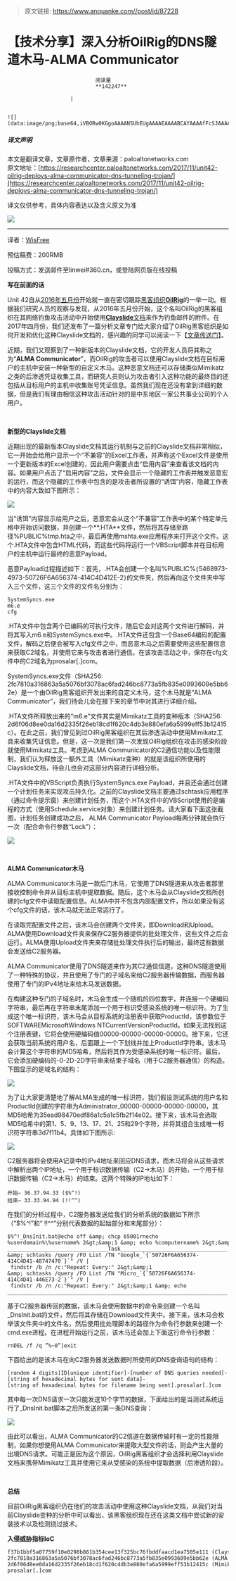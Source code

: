 > 原文链接: https://www.anquanke.com//post/id/87228 


# 【技术分享】深入分析OilRig的DNS隧道木马-ALMA Communicator


                                阅读量   
                                **142247**
                            
                        |
                        
                                                                                                                                    ![](data:image/png;base64,iVBORw0KGgoAAAANSUhEUgAAAAEAAAABCAYAAAAfFcSJAAAAAXNSR0IArs4c6QAAAARnQU1BAACxjwv8YQUAAAAJcEhZcwAADsQAAA7EAZUrDhsAAAANSURBVBhXYzh8+PB/AAffA0nNPuCLAAAAAElFTkSuQmCC)
                                                                                            



##### 译文声明

本文是翻译文章，文章原作者，文章来源：paloaltonetworks.com
                                <br>原文地址：[https://researchcenter.paloaltonetworks.com/2017/11/unit42-oilrig-deploys-alma-communicator-dns-tunneling-trojan/](https://researchcenter.paloaltonetworks.com/2017/11/unit42-oilrig-deploys-alma-communicator-dns-tunneling-trojan/)

译文仅供参考，具体内容表达以及含义原文为准

[![](https://p1.ssl.qhimg.com/t01601012eef6d865e4.jpg)](https://p1.ssl.qhimg.com/t01601012eef6d865e4.jpg)

****

译者：[WisFree](http://bobao.360.cn/member/contribute?uid=2606963099)

预估稿费：200RMB

投稿方式：发送邮件至linwei#360.cn，或登陆网页版在线投稿



**写在前面的话**

Unit 42自从[2016年五月份](https://researchcenter.paloaltonetworks.com/2016/05/the-oilrig-campaign-attacks-on-saudi-arabian-organizations-deliver-helminth-backdoor/)开始就一直在密切跟踪[黑客组织**OilRig**](https://researchcenter.paloaltonetworks.com/tag/oilrig/)的一举一动。根据我们研究人员的观察与发现，从2016年五月份开始，这个名叫OilRig的黑客组织在其网络钓鱼攻击活动中开始使用[**Clayslide**文档](https://researchcenter.paloaltonetworks.com/tag/clayside/)来作为钓鱼邮件的附件。在2017年四月份，我们还发布了一篇分析文章专门给大家介绍了OilRig黑客组织是如何开发和优化这种Clayslide文档的，感兴趣的同学可以阅读一下【[文章传送门](https://researchcenter.paloaltonetworks.com/2017/04/unit42-oilrig-actors-provide-glimpse-development-testing-efforts/)】。

近期，我们又观察到了一种新版本的Clayslide文档，它的开发人员将其称之为“**ALMA Communicator**”，而OilRig的攻击者可以使用Clayslide文档在目标用户的主机中安装一种新型的自定义木马。这种恶意文档还可以存储类似Mimikatz之类的后渗透凭证收集工具，而研究人员则认为攻击者引入这种功能的最终目的还包括从目标用户的主机中收集账号凭证信息。虽然我们现在还没有拿到详细的数据，但是我们有理由相信这种攻击活动针对的是中东地区一家公共事业公司的个人用户。

 

**新型的Clayslide文档**

近期出现的最新版本Clayslide文档其运行机制与之前的Clayslide文档非常相似，它一开始会给用户显示一个“不兼容”的Excel工作表，并声称这个Excel文件是使用一个更新版本的Excel创建的，因此用户需要点击“启用内容”来查看该文档的内容。如果用户点击了“启用内容”之后，文件会显示一个隐藏的工作表并触发恶意宏的运行，而这个隐藏的工作表中包含的是攻击者所设置的“诱饵”内容，隐藏工作表中的内容大致如下图所示：

[![](https://p2.ssl.qhimg.com/t01cdc11138d4b9bff4.png)](https://p2.ssl.qhimg.com/t01cdc11138d4b9bff4.png)

当“诱饵”内容显示给用户之后，恶意宏会从这个“不兼容”工作表中的某个特定单元格中开始访问数据，并创建一个**.HTA**文件，然后将其存储至路径%PUBLIC%tmp.hta之中，最后再使用mshta.exe应用程序来打开这个文件。这个.HTA文件中包含HTML代码，而这些代码将运行一个VBScript脚本并在目标用户的主机中运行最终的恶意Payload。

恶意Payload过程描述如下：首先，.HTA会创建一个名叫%PUBLIC%`{`5468973-4973-50726F6A656374-414C4D412E-2`}`的文件夹，然后再向这个文件夹中写入三个文件，这三个文件的文件名分别为：



```
SystemSyncs.exe
m6.e
cfg
```

.HTA文件中包含两个已编码的可执行文件，随后它会对这两个文件进行解码，并将其写入m6.e和SystemSyncs.exe中。.HTA文件还包含一个Base64编码的配置文件，解码之后便会被写入cfg文件之中，而恶意木马之后需要使用这些配置信息来获取C2域名，并使用它来与攻击者进行通信。在该攻击活动之中，保存在cfg文件中的C2域名为prosalar[.]com。<br>

SystemSyncs.exe文件（SHA256: 2fc7810a316863a5a5076bf3078ac6fad246bc8773a5fb835e0993609e5bb62e）是一个由OilRig黑客组织开发出来的自定义木马，这个木马就是“ALMA Communicator”，我们待会儿会在接下来的章节中对其进行详细介绍。

.HTA文件所释放出来的“m6.e”文件其实是Mimikatz工具的变种版本（SHA256: 2d6f06d8ee0da16d2335f26eb18cd1f620c4db3e880efa6a5999eff53b12415c）。在此之前，我们曾见到过OilRig黑客组织在其后渗透活动中使用Mimikatz工具来收集凭证信息。但是，这一次是我们第一次发现OilRig组织在攻击的感染阶段就使用Mimikatz工具。考虑到ALMA Communicator的C2通信功能以及性能限制，我们认为释放这一额外工具（Mimikatz变种）的就是该组织所使用的Clayslide文档，待会儿也会对这部分内容进行详细分析。

.HTA文件中的VBScript负责执行SystemSyncs.exe Payload，并且还会通过创建一个计划任务来实现攻击持久化。之前的Clayslide文档主要通过schtask应用程序（通过命令提示窗）来创建计划任务，而这个.HTA文件中的VBScript使用的是编程的方式（使用Schedule.service对象）来创建计划任务。请大家看下面这张截图，计划任务创建成功之后， ALMA Communicator Payload每两分钟就会执行一次（配合命令行参数“Lock”）：

[![](https://p3.ssl.qhimg.com/t015db27927d7f413dd.png)](https://p3.ssl.qhimg.com/t015db27927d7f413dd.png)

 

**ALMA Communicator木马**

ALMA Communicator木马是一款后门木马，它使用了DNS隧道来从攻击者那里接收控制命令并从目标主机中提取数据。随后，这个木马会从Clayslide文档所创建的cfg文件中读取配置信息。ALMA中并不包含内部配置文件，所以如果没有这个cfg文件的话，该木马就无法正常运行了。

在读取完配置文件之后，该木马会创建两个文件夹，即Download和Upload。ALMA使用Download文件夹来保存C2服务器提供的批处理文件，这些文件之后会运行。ALMA使用Upload文件夹来存储批处理文件执行后的输出，最终这些数据会发送给C2服务器。

ALMA Communicator使用了DNS隧道来作为其C2通信信道，这种DNS隧道使用了一种特殊的协议，并且使用了专门的子域名来给C2服务器传输数据，而服务器使用了专门的IPv4地址来给木马发送数据。

在构建这种专门的子域名时，木马会生成一个随机的四位数字，并连接一个硬编码字符串，最后再在字符串末尾添加一个用于标识受感染系统的唯一标识符。为了生成这个唯一标识符，该木马会从目标系统的注册表中获取ProductId，该参数位于SOFTWAREMicrosoftWindows NTCurrentVersionProductId。如果无法找到这个注册表键，它将会使用硬编码值00000-00000-00000-00000。接下来，它还会获取当前系统的用户名，后面跟上一个下划线并加上ProductId字符串。该木马会计算这个字符串的MD5哈希，然后将其作为受感染系统的唯一标识符。最后，它会添加硬编码的-0-2D-2D字符串来结束子域名（用于C2服务器通信）的构造。下图显示的是域名的结构：

[![](https://p5.ssl.qhimg.com/t0122dcc40afd671b48.png)](https://p5.ssl.qhimg.com/t0122dcc40afd671b48.png)

为了让大家更清楚地了解ALMA生成的唯一标识符，我们假设测试系统的用户名和ProductId创建的字符串为Administrator_00000-00000-00000-00000，其MD5哈希为35ead98470edf86a1c5a1c5fb2f14e02。接下来，该木马会选取MD5哈希中的第1、5、9、13、17、21、25和29个字符，并将其组合生成唯一标识符字符串3d7f11b4。具体如下图所示:

[![](https://p1.ssl.qhimg.com/t01ea10f9a4b3dd7699.png)](https://p1.ssl.qhimg.com/t01ea10f9a4b3dd7699.png)

C2服务器将会使用A记录中的IPv4地址来回应DNS请求，而木马将会从这些请求中解析出两个IP地址，一个用于标识数据传输（C2-&gt;木马）的开始，一个用于标识数据传输（C2-&gt;木马）的结束。这两个特殊的IP地址如下：



```
开始– 36.37.94.33 ($%^!)
结束– 33.33.94.94 (!!^^)
```

在我们的分析过程中，C2服务器发送给我们的分析系统的数据如下所示（“$%^!”和“ !!^^”分别代表数据的起始部分和末尾部分）：



```
$%^!_DnsInit.bat@echo off &amp; chcp 65001rnecho
%userdomain%\%username% 2&gt;&amp;1 &amp; echo %computername% 2&gt;&amp;1 &amp; echo
________________________________Task__________________________________
&amp; schtasks /query /FO List /TN "Google_`{`50726F6A656374-
414C4D41-48747470`}`" /V | findstr /b /n /c:"Repeat: Every:" 2&gt;&amp;1
&amp; schtasks /query /FO List /TN "Micro_`{`50726F6A656374-
414C4D41-446E73-2`}`" /V | findstr /b /n /c:"Repeat: Every:" 2&gt;&amp;1 &amp; echo
______________________________________________________________________   !!^^
```

基于C2服务器传回的数据，该木马会使用数据中的命令来创建一个名叫_DnsInit.bat的文件，然后将其存储在Download文件夹中。接下来，该木马会枚举该文件夹中的文件名，然后使用批处理脚本的路径作为命令行参数来创建一个cmd.exe进程。在进程开始运行之前，该木马还会加上下面这行命令行参数：

```
rnDEL /f /q ”%~0”|exit
```

下面给出的是该木马在向C2服务器发送数据时所使用的DNS查询语句的结构：

```
[random 4 digits]ID[unique identifier]-[number of DNS queries needed]-[string of hexadecimal bytes for sent data]-[string of hexadecimal bytes for filename being sent].prosalar[.]com
```

其中每一次DNS请求一次只能发送10个字节的数据，下面给出的是当测试系统运行了_DnsInit.bat脚本之后所发送的第一条DNS查询：

[![](https://p5.ssl.qhimg.com/t019b4e4134d5604aac.png)](https://p5.ssl.qhimg.com/t019b4e4134d5604aac.png)

由此可以看出，ALMA Communicator的C2信道在数据传输时有一定的性能限制，如果你想使用ALMA Communicator来提取大型文件的话，则会产生大量的出境DNS请求。可能正是因为这个原因，OilRig黑客组织才会选择利用Clayslide文档来携带Mimikatz工具并使用它来从受感染的系统中提取数据（后渗透阶段）。

 

**总结**

目前OilRig黑客组织仍在他们的攻击活动中使用这种Clayslide文档，从我们对当前Clayslide变种的分析中可以看出，该黑客组织现在还在这类文档中尝试新的安装技术以及检测绕过技术。



**入侵威胁指标IoC**

```
f37b1bbf5a07759f10e0298b861b354cee13f325bc76fbddfaacd1ea7505e111 (Clayslide)
2fc7810a316863a5a5076bf3078ac6fad246bc8773a5fb835e0993609e5bb62e (ALMA Communicator)
2d6f06d8ee0da16d2335f26eb18cd1f620c4db3e880efa6a5999eff53b12415c (Mimikatz)
prosalar[.]com
```



